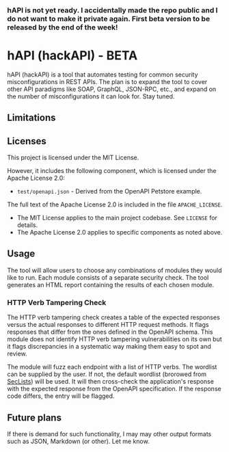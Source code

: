 ### hAPI is not yet ready. I accidentally made the repo public and I do not want to make it private again. First beta version to be released by the end of the week!
# hAPI (hackAPI) - BETA
hAPI (hackAPI) is a tool that automates testing for common security misconfigurations in REST APIs. The plan is to expand the tool to cover other API paradigms like SOAP, GraphQL, JSON-RPC, etc., and expand on the number of misconfigurations it can look for. Stay tuned.

## Limitations

## Licenses
This project is licensed under the MIT License.

However, it includes the following component, which is licensed under the Apache License 2.0:

- `test/openapi.json` - Derived from the OpenAPI Petstore example.

The full text of the Apache License 2.0 is included in the file `APACHE_LICENSE`.

- The MIT License applies to the main project codebase. See `LICENSE` for details.
- The Apache License 2.0 applies to specific components as noted above. 

## Usage

The tool will allow users to choose any combinations of modules they would like to run. Each module consists of a separate security check. The tool generates an HTML report containing the results of each chosen module.

### HTTP Verb Tampering Check

The HTTP verb tampering check creates a table of the expected responses versus the actual responses to different HTTP request methods. It flags responses that differ from the ones defined in the OpenAPI schema. This module does not identify HTTP verb tampering vulnerabilities on its own but it flags discrepancies in a systematic way making them easy to spot and review. 

The module will fuzz each endpoint with a list of HTTP verbs. The wordlist can be supplied by the user. If not, the default wordlist (brorowed from [SecLists](https://github.com/danielmiessler/SecLists/blob/master/Fuzzing/http-request-methods.txt)) will be used. It will then cross-check the application's response with the expected response from the OpenAPI specification. If the response code differs, the entry will be flagged. 

## Future plans
If there is demand for such functionality, I may may other output formats such as JSON, Markdown (or other). Let me know.